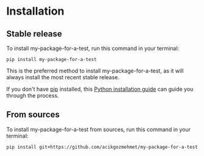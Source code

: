 # Installation

## Stable release

To install my-package-for-a-test, run this command in your terminal:

```
pip install my-package-for-a-test
```

This is the preferred method to install my-package-for-a-test, as it will always install the most recent stable release.

If you don't have [pip](https://pip.pypa.io) installed, this [Python installation guide](http://docs.python-guide.org/en/latest/starting/installation/) can guide you through the process.

## From sources

To install my-package-for-a-test from sources, run this command in your terminal:

```
pip install git+https://github.com/acikgozmehmet/my-package-for-a-test
```

